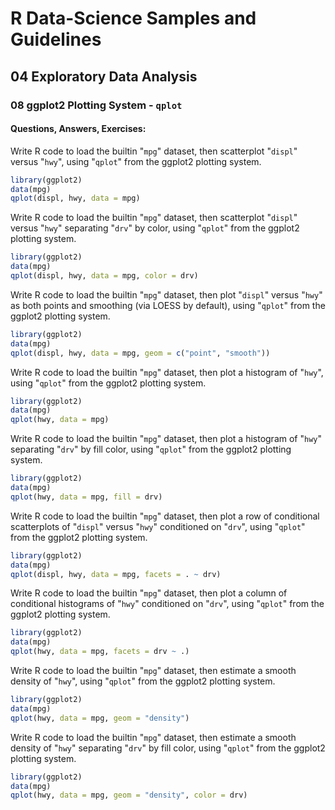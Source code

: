 # R Data-Science Samples and Guidelines
## 04 Exploratory Data Analysis
### 08 ggplot2 Plotting System - `qplot`
#### Questions, Answers, Exercises:


Write R code to load the builtin "`mpg`" dataset, then scatterplot "`displ`" versus "`hwy`", using "`qplot`" from the ggplot2 plotting system.  
```r
library(ggplot2)
data(mpg)
qplot(displ, hwy, data = mpg)
```


Write R code to load the builtin "`mpg`" dataset, then scatterplot "`displ`" versus "`hwy`" separating "`drv`" by color, using "`qplot`" from the ggplot2 plotting system.  
```r
library(ggplot2)
data(mpg)
qplot(displ, hwy, data = mpg, color = drv)
```


Write R code to load the builtin "`mpg`" dataset, then plot "`displ`" versus "`hwy`" as both points and smoothing (via LOESS by default), using "`qplot`" from the ggplot2 plotting system.  
```r
library(ggplot2)
data(mpg)
qplot(displ, hwy, data = mpg, geom = c("point", "smooth"))
```


Write R code to load the builtin "`mpg`" dataset, then plot a histogram of "`hwy`", using "`qplot`" from the ggplot2 plotting system.  
```r
library(ggplot2)
data(mpg)
qplot(hwy, data = mpg)
```


Write R code to load the builtin "`mpg`" dataset, then plot a histogram of "`hwy`" separating "`drv`" by fill color, using "`qplot`" from the ggplot2 plotting system.  
```r
library(ggplot2)
data(mpg)
qplot(hwy, data = mpg, fill = drv)
```


Write R code to load the builtin "`mpg`" dataset, then plot a row of conditional scatterplots of "`displ`" versus "`hwy`" conditioned on "`drv`", using "`qplot`" from the ggplot2 plotting system.  
```r
library(ggplot2)
data(mpg)
qplot(displ, hwy, data = mpg, facets = . ~ drv)
```


Write R code to load the builtin "`mpg`" dataset, then plot a column of conditional histograms of "`hwy`" conditioned on "`drv`", using "`qplot`" from the ggplot2 plotting system.  
```r
library(ggplot2)
data(mpg)
qplot(hwy, data = mpg, facets = drv ~ .)
```


Write R code to load the builtin "`mpg`" dataset, then estimate a smooth density of "`hwy`", using "`qplot`" from the ggplot2 plotting system.  
```r
library(ggplot2)
data(mpg)
qplot(hwy, data = mpg, geom = "density")
```


Write R code to load the builtin "`mpg`" dataset, then estimate a smooth density of "`hwy`" separating "`drv`" by fill color, using "`qplot`" from the ggplot2 plotting system.  
```r
library(ggplot2)
data(mpg)
qplot(hwy, data = mpg, geom = "density", color = drv)
```
